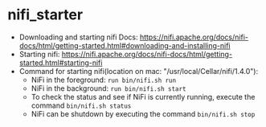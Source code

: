 # nifi_starter

* Downloading and starting nifi Docs: https://nifi.apache.org/docs/nifi-docs/html/getting-started.html#downloading-and-installing-nifi
* Starting nifi: https://nifi.apache.org/docs/nifi-docs/html/getting-started.html#starting-nifi
* Command for starting nifi(location on mac: "/usr/local/Cellar/nifi/1.4.0"): 
  * NiFi in the foreground: ```run bin/nifi.sh run```
  * NiFi in the background: ```run bin/nifi.sh start```
  * To check the status and see if NiFi is currently running, execute the command ```bin/nifi.sh status```
  * NiFi can be shutdown by executing the command ```bin/nifi.sh stop```
